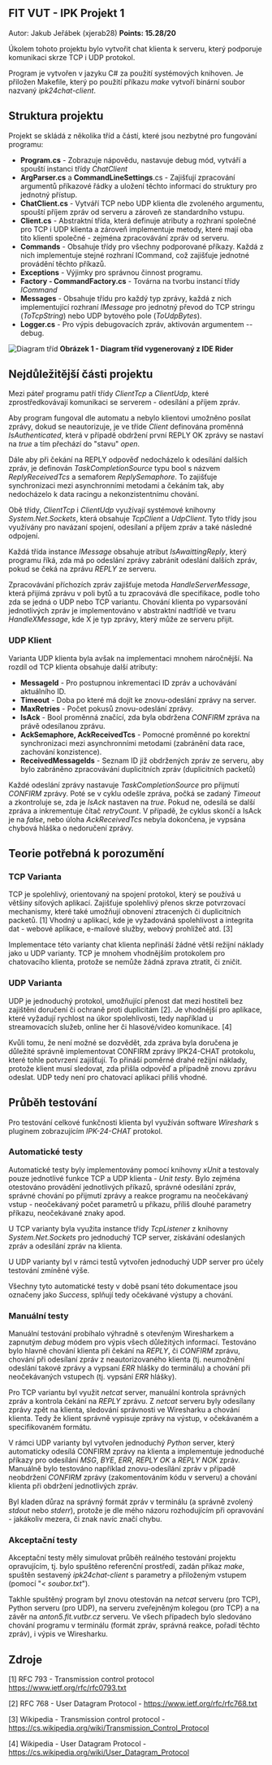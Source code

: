 ## FIT VUT - IPK Projekt 1
Autor: Jakub Jeřábek (xjerab28)
**Points: 15.28/20**

Úkolem tohoto projektu bylo vytvořit chat klienta k serveru, 
který podporuje komunikaci skrze TCP i UDP protokol.

Program je vytvořen v jazyku C# za použití systémových knihoven.
Je přiložen Makefile, který po použití příkazu *make* vytvoří binární
soubor nazvaný *ipk24chat-client*.

## Struktura projektu
Projekt se skládá z několika tříd a částí, které jsou nezbytné pro fungování
programu:
- **Program.cs** - Zobrazuje nápovědu, nastavuje debug mód, vytváří a
spouští instanci třídy *ChatClient*
- **ArgParser.cs** a **CommandLineSettings**.cs - Zajišťují zpracování argumentů
příkazové řádky a uložení těchto informací do struktury pro jednotný přístup.
- **ChatClient.cs** - Vytváří TCP nebo UDP klienta dle zvoleného argumentu, 
spouští příjem zpráv od serveru a zároveň ze standardního vstupu.
- **Client.cs** - Abstraktní třída, která definuje atributy a rozhraní společné pro TCP i UDP
klienta a zároveň implementuje metody, které mají oba tito klienti společné -
zejména zpracovávání zpráv od serveru.
- **Commands** - Obsahuje třídy pro všechny podporované příkazy. Každá z nich
implementuje stejné rozhraní ICommand, což zajišťuje jednotné provádění těchto
příkazů.
- **Exceptions** - Výjimky pro správnou činnost programu.
- **Factory - CommandFactory.cs** - Továrna na tvorbu instancí třídy *ICommand*
- **Messages** - Obsahuje třídu pro každý typ zprávy, každá z nich implementující
rozhraní *IMessage* pro jednotný převod do TCP stringu (_ToTcpString_) nebo UDP bytového pole (_ToUdpBytes_).
- **Logger.cs** - Pro výpis debugovacích zpráv, aktivován argumentem --debug.

![Diagram tříd](img/ClassDiagram.png)
**Obrázek 1 - Diagram tříd vygenerovaný z IDE Rider**

## Nejdůležitější části projektu
Mezi páteř programu patří třídy *ClientTcp* a *ClientUdp*, které zprostředkovávají
komunikaci se serverem - odesílání a příjem zpráv.

Aby program fungoval dle automatu a nebylo klientovi umožněno posílat zprávy, dokud se
neautorizuje, je ve tříde _Client_ definována proměnná _IsAuthenticated_, která v případě obdržení první REPLY OK
zprávy se nastaví na _true_ a tím přechází do "stavu" _open_. 

Dále aby při čekání na REPLY odpověď nedocházelo k odesílání dalších zpráv, je definován
_TaskCompletionSource_ typu bool s názvem _ReplyReceivedTcs_ a semaforem _ReplySemaphore_. 
To zajišťuje synchronizaci mezi asynchronními metodami a čekáním tak, aby nedocházelo
k data racingu a nekonzistentnímu chování.

Obě třídy, _ClientTcp_ i _ClientUdp_ využívají systémové knihovny _System.Net.Sockets_, která
obsahuje _TcpClient_ a _UdpClient_. Tyto třídy jsou využívány pro navázaní spojení, odesílaní a 
příjem zpráv a také následné odpojení. 

Každá třída instance _IMessage_ obsahuje atribut _IsAwaittingReply_, který programu říká,
zda má po odeslání zprávy zabránit odeslání dalších zpráv, pokud se čeká na zprávu _REPLY_ ze serveru.

Zpracovávání příchozích zpráv zajišťuje metoda _HandleServerMessage_, která přijímá zprávu v poli bytů a tu
zpracovává dle specifikace, podle toho zda se jedná o UDP nebo TCP variantu. Chování klienta po
vyparsování jednotlivých zpráv je implementováno v abstraktní nadtřídě ve tvaru _HandleXMessage_, kde X je
typ zprávy, který může ze serveru přijít.

### UDP Klient

Varianta UDP klienta byla avšak na implementaci mnohem náročnější. Na rozdíl
od TCP klienta obsahuje další atributy:
- **MessageId** - Pro postupnou inkrementaci ID zpráv a uchovávání aktuálního ID.
- **Timeout** - Doba po které má dojít ke znovu-odeslání zprávy na server.
- **MaxRetries** - Počet pokusů znovu-odeslání zprávy.
- **IsAck** - Bool proměnná značící, zda byla obdržena _CONFIRM_ zpráva na právě odesílanou zprávu.
- **AckSemaphore, AckReceivedTcs** - Pomocné proměnné po korektní synchronizaci
mezi asynchronními metodami (zabránění data race, zachování konzistence).
- **ReceivedMessageIds** - Seznam ID již obdržených zpráv ze serveru, aby bylo zabráněno zpracovávání
duplicitních zpráv (duplicitních packetů)

Každé odeslání zprávy nastavuje _TaskCompletionSource_ pro přijmutí _CONFIRM_ zprávy. Poté se
v cyklu odešle zpráva, počká se zadaný _Timeout_ a zkontroluje se, zda je _IsAck_ nastaven na _true_.
Pokud ne, odesílá se další zpráva a inkrementuje čítač _retryCount_. V případě, že cyklus skončí a IsAck
je na _false_, nebo úloha _AckReceivedTcs_ nebyla dokončena, je vypsána chybová hláška o nedoručení zprávy.



## Teorie potřebná k porozumění
### TCP Varianta
TCP je spolehlivý, orientovaný na spojení protokol, který se používá u většiny síťových aplikací. Zajišťuje spolehlivý přenos skrze potvrzovací mechanismy, které také umožňují obnovení ztracených či duplicitních packetů. [1] Vhodný u aplikací, kde je vyžadováná spolehlivost a integrita dat - webové aplikace, e-mailové služby, webový prohlížeč atd. [3]

Implementace této varianty chat klienta nepřináší žádné větší režijní náklady jako u UDP varianty. TCP je mnohem vhodnějším protokolem pro chatovacího klienta, protože se nemůže žádná zprava ztratit, či zničit.
### UDP Varianta
UDP je jednoduchý protokol, umožňující přenost dat mezi hostiteli bez zajištění doručení či ochraně proti duplicitám [2]. Je vhodnější pro aplikace, které vyžadují rychlost na úkor spolehlivosti, tedy například u streamovacích služeb, online her či hlasové/video komunikace. [4]

Kvůli tomu, že není možné se dozvědět, zda zpráva byla doručena je důležité správně implementovat CONFIRM zprávy IPK24-CHAT protokolu, které tohle potvrzení zajišťují. To přináší poměrné drahé režijní náklady, protože klient musí sledovat, zda přišla odpověď a případně znovu zprávu odeslat. UDP tedy není pro chatovací aplikaci příliš vhodné. 
## Průběh testování
Pro testování celkové funkčnosti klienta byl využíván software _Wireshark_ s pluginem zobrazujícím
_IPK-24-CHAT_ protokol. 


### Automatické testy
Automatické testy byly implementovány pomocí knihovny _xUnit_ a testovaly pouze jednotlivé
funkce TCP a UDP klienta - _Unit testy_. Bylo zejména otestováno provádění jednotlivých příkazů,
správné odesílání zpráv, správné chování po přijmutí zprávy a reakce programu na neočekávaný vstup - 
neočekávaný počet parametrů u příkazu, příliš dlouhé parametry příkazu, neočekávané znaky apod. 

U TCP varianty byla využita instance třídy _TcpListener_ z knihovny _System.Net.Sockets_ pro
jednoduchý TCP server, získávání odeslaných zpráv a odesílání zpráv na klienta.

U UDP varianty byl v rámci testů vytvořen jednoduchý UDP server pro účely testování zmíněné výše.

Všechny tyto automatické testy v době psaní této dokumentace jsou označeny jako _Success_, splňují
tedy očekávané výstupy a chování.

### Manuální testy
Manuální testování probíhalo výhradně s otevřeným Wiresharkem a zapnutým _debug_ módem pro
výpis všech důležitých informací. Testováno bylo hlavně chování klienta při čekání na _REPLY_, či _CONFIRM_
zprávu, chování při odesílaní zpráv z neautorizovaného klienta (tj. neumožnění odeslání takové zprávy a vypsaní 
_ERR_ hlášky do terminálu) a chování při neočekávaných vstupech (tj. vypsání _ERR_ hlášky).

Pro TCP variantu byl využit _netcat_ server, manuální kontrola správných zpráv a kontrola čekání
na _REPLY_ zprávu. Z _netcat_ serveru byly odesílany zprávy zpět na klienta, sledování správnosti
ve Wiresharku a chování klienta. Tedy že klient správně vypisuje zprávy na výstup, v očekávaném a 
specifikovaném formátu.

V rámci UDP varianty byl vytvořen jednoduchý _Python_ server, který automaticky
odesílá CONFIRM zprávy na klienta a implementuje jednoduché příkazy pro odesílání
_MSG_, _BYE_, _ERR_, _REPLY OK_ a _REPLY NOK_ zpráv. Manuálně bylo testováno například
znovu-odesílání zpráv v případě neobdržení _CONFIRM_ zprávy (zakomentováním kódu v serveru) a chování
klienta při obdržení jednotlivých zpráv.

Byl kladen důraz na správný formát zpráv v terminálu (a správně zvolený _stdout_ nebo _stderr_), protože 
je dle mého názoru rozhodujícím při opravování - jakákoliv mezera, či znak navíc značí chybu.

### Akceptační testy
Akceptační testy měly simulovat průběh reálného testování projektu opravujícím, tj. bylo spuštěno
referenční prostředí, zadán příkaz _make_, spuštěn sestavený _ipk24chat-client_ s parametry
a přiloženým vstupem (pomocí "_< soubor.txt_"). 

Takhle spuštěný program byl znovu otestován na _netcat_ serveru (pro TCP), Python serveru
(pro UDP), na serveru zveřejněným kolegou (pro TCP) a na závěr na 
_anton5.fit.vutbr.cz_ serveru. Ve všech případech bylo sledováno chování programu
v terminálu (formát zpráv, správná reakce, pořadí těchto zpráv), i výpis ve Wiresharku.



## Zdroje
[1] RFC 793 - Transmission control protocol https://www.ietf.org/rfc/rfc0793.txt

[2] RFC 768 - User Datagram Protocol - https://www.ietf.org/rfc/rfc768.txt

[3] Wikipedia - Transmission control protocol - https://cs.wikipedia.org/wiki/Transmission_Control_Protocol

[4] Wikipedia - User Datagram Protocol - https://cs.wikipedia.org/wiki/User_Datagram_Protocol
